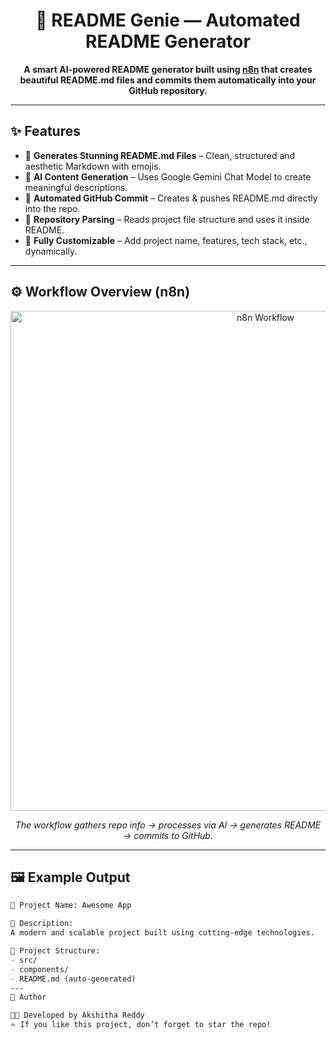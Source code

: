 <h1 align="center">🧠 README Genie — Automated README Generator</h1>

<p align="center">
  <b>A smart AI-powered README generator built using <a href="https://n8n.io/">n8n</a> that creates beautiful README.md files and commits them automatically into your GitHub repository.</b>
</p>

---

## ✨ Features

- 📝 **Generates Stunning README.md Files** – Clean, structured and aesthetic Markdown with emojis.
- 🤖 **AI Content Generation** – Uses Google Gemini Chat Model to create meaningful descriptions.
- 🔄 **Automated GitHub Commit** – Creates & pushes README.md directly into the repo.
- 📁 **Repository Parsing** – Reads project file structure and uses it inside README.
- 🧩 **Fully Customizable** – Add project name, features, tech stack, etc., dynamically.

---

## ⚙️ Workflow Overview (n8n)

<p align="center">
  <img src="assets/workflow.png" alt="n8n Workflow" width="800"/>
</p>

<p align="center"><i>The workflow gathers repo info → processes via AI → generates README → commits to GitHub.</i></p>

---

## 🖼️ Example Output

```md
🌟 Project Name: Awesome App

🚀 Description:
A modern and scalable project built using cutting-edge technologies.

📂 Project Structure:
- src/
- components/
- README.md (auto-generated)
---
📌 Author

👩‍💻 Developed by Akshitha Reddy
⭐ If you like this project, don’t forget to star the repo!

